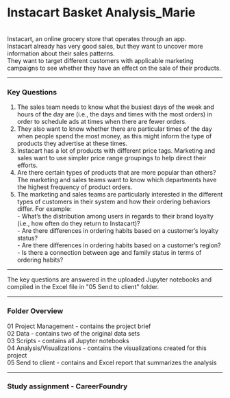 # Instacart Basket Analysis_Marie                                                       
<br/> Instacart, an online grocery store that operates through an app. <br/> Instacart already has very good sales, but they want to uncover more information about their sales patterns. 
<br/> They want to target different customers with applicable marketing campaigns to see whether they have an effect on the sale of their products.

--------------------------------------------------------------------------------------------------------------------------------------------------------------------
### **Key Questions**
1. The sales team needs to know what the busiest days of the week and hours of the day are (i.e., the days and times with the most orders) in order to schedule       ads at times when there are fewer orders.
2. They also want to know whether there are particular times of the day when people spend the most money, as this might inform the type of products they advertise at these times.
3. Instacart has a lot of products with different price tags. Marketing and sales want to use simpler price range groupings to help direct their efforts.
4. Are there certain types of products that are more popular than others? The marketing and sales teams want to know which departments have the highest frequency of product orders.
5. The marketing and sales teams are particularly interested in the different types of customers in their system and how their ordering behaviors differ. For example:
<br/> - What’s the distribution among users in regards to their brand loyalty (i.e., how often do they return to Instacart)?
<br/> - Are there differences in ordering habits based on a customer’s loyalty status?
<br/> - Are there differences in ordering habits based on a customer’s region?
<br/> - Is there a connection between age and family status in terms of ordering habits?

--------------------------------------------------------------------------------------------------------------------------------------------------------------------
The key questions are answered in the uploaded Jupyter notebooks and compiled in the Excel file in "05 Send to client" folder.

--------------------------------------------------------------------------------------------------------------------------------------------------------------------
### Folder Overview

01 Project Management - contains the project brief
<br/>02 Data - contains two of the original data sets
<br/>03 Scripts - contains all Jupyter notebooks
<br/>04 Analysis/Visualizations - contains the visualizations created for this project
<br/>05 Send to client - contains and Excel report that summarizes the analysis

--------------------------------------------------------------------------------------------------------------------------------------------------------------------
### **Study assignment - CareerFoundry**
